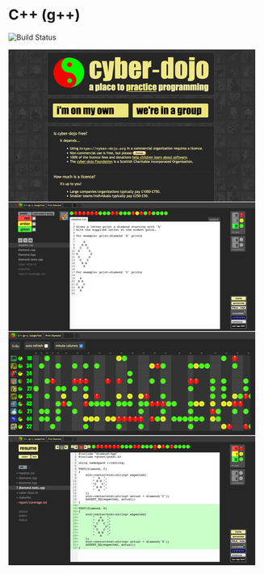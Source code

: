 # C++ (g++)

![Build Status](https://travis-ci.org/cyber-dojo-languages/gplusplus.svg?branch=master)

![cyber-dojo.org home page](https://github.com/cyber-dojo/cyber-dojo/blob/master/shared/home_page_snapshot.png)
